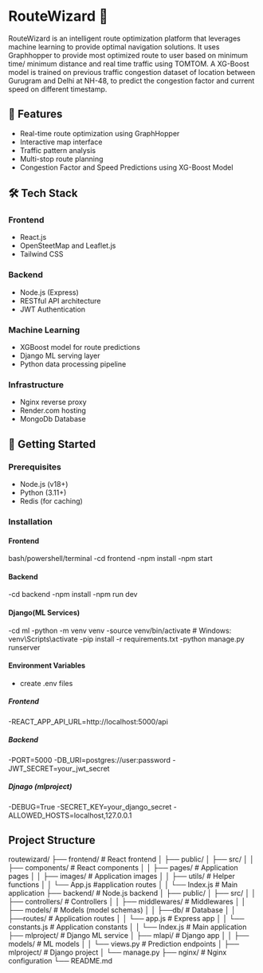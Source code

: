 # RouteWizard 🚀

RouteWizard is an intelligent route optimization platform that leverages machine learning to provide optimal navigation solutions. 
It uses Graphhopper to provide most optimized route to user based on  minimum time/ minimum distance and real time traffic using TOMTOM.
A XG-Boost model is trained on previous traffic congestion dataset of location between Gurugram and Delhi at NH-48, to predict the congestion
factor and current speed on different timestamp.



## 🌟 Features

- Real-time route optimization using GraphHopper
- Interactive map interface
- Traffic pattern analysis
- Multi-stop route planning
- Congestion Factor and Speed Predictions using XG-Boost Model

## 🛠 Tech Stack

### Frontend
- React.js
- OpenSteetMap and Leaflet.js 
- Tailwind CSS

### Backend
- Node.js (Express)
- RESTful API architecture
- JWT Authentication

### Machine Learning
- XGBoost model for route predictions
- Django ML serving layer
- Python data processing pipeline

### Infrastructure
- Nginx reverse proxy
- Render.com hosting
- MongoDb Database

## 🚀 Getting Started

### Prerequisites
- Node.js (v18+)
- Python (3.11+)
- Redis (for caching)

### Installation

#### Frontend
bash/powershell/terminal
-cd frontend
-npm install
-npm start

#### Backend
-cd backend
-npm install
-npm run dev

#### Django(ML Services)
-cd ml
-python -m venv venv
-source venv/bin/activate  # Windows: venv\Scripts\activate
-pip install -r requirements.txt
-python manage.py runserver

#### Environment Variables 
- create .env files
  
##### Frontend 
-REACT_APP_API_URL=http://localhost:5000/api

##### Backend
-PORT=5000
-DB_URI=postgres://user:password
-JWT_SECRET=your_jwt_secret

##### Djnago (mlproject)
-DEBUG=True
-SECRET_KEY=your_django_secret
-ALLOWED_HOSTS=localhost,127.0.0.1


## Project Structure 
routewizard/
├── frontend/               # React frontend
│   ├── public/
│   ├── src/
│   │   ├── components/   # React components
│   │   ├── pages/        # Application pages
│   │   ├── images/       # Application images
│   │   ├── utils/        # Helper functions
│   │   └── App.js        #application routes
│   │   └── Index.js      # Main application
├── backend/               # Node.js backend
│   ├── public/
│   ├── src/
│   │   ├── controllers/   # Controllers
│   │   ├── middlewares/   # Middlewares
│   │   ├── models/        # Models (model schemas)
│   │   ├──db/             # Database
│   │   ├──routes/         # Application routes
│   │   └── app.js         # Express app
│   │   └── constants.js   # Application constants
│   │   └── Index.js       # Main application
├── mlproject/           # Django ML service
│   ├── mlapi/           # Django app
│   │   ├── models/      # ML models
│   │   └── views.py     # Prediction endpoints
│   ├── mlproject/       # Django project
│   └── manage.py
├── nginx/                # Nginx configuration
└── README.md

